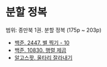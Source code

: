 # 분할 정복

범위: 종만북 1권. 분할 정복 (175p ~ 203p)

- [백준. 2447. 별 찍기 - 10](https://www.acmicpc.net/problem/2447)
- [백준. 10830. 행렬 제곱](https://www.acmicpc.net/problem/10830)
- [알고스팟. 울타리 잘라내기](https://www.algospot.com/judge/problem/read/FENCE)
